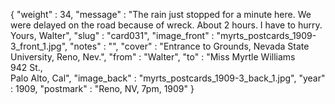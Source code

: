 {
  "weight" : 34,
  "message" : "The rain just stopped for a minute here. We were delayed on the road because of wreck. About 2 hours. I have to hurry. Yours, Walter",
  "slug" : "card031",
  "image_front" : "myrts_postcards_1909-3_front_1.jpg",
  "notes" : "",
  "cover" : "Entrance to Grounds, Nevada State University, Reno, Nev.",
  "from" : "Walter",
  "to" : "Miss Myrtle Williams<br> 942 St.,<br>Palo Alto, Cal",
  "image_back" : "myrts_postcards_1909-3_back_1.jpg",
  "year" : 1909,
  "postmark" : "Reno, NV, 7pm, 1909"
}
